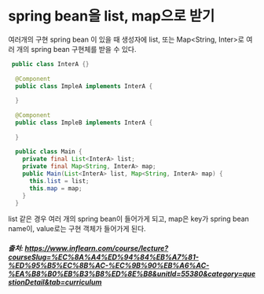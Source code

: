 # spring bean을 list, map으로 받기

여러개의 구현 spring bean 이 있을 때 생성자에 list<InterA>, 또는 Map<String, Inter>로 여러 개의 spring bean 구현체를 받을 수 있다.
  
  
```java
 public class InterA {}
  
  @Component
  public class ImpleA implements InterA {
  
  }
  
  @Component
  public class ImpleB implements InterA {
  
  }
  
  public class Main {
    private final List<InterA> list;
    private final Map<String, InterA> map;
    public Main(List<InterA> list, Map<String, InterA> map) {
      this.list = list;
      this.map = map;
    }
  }
```
  list 같은 경우 여러 개의 spring bean이 들어가게 되고, map은 key가 spring bean name이, value로는 구현 객체가 들어가게 된다.

##### 출처: https://www.inflearn.com/course/lecture?courseSlug=%EC%8A%A4%ED%94%84%EB%A7%81-%ED%95%B5%EC%8B%AC-%EC%9B%90%EB%A6%AC-%EA%B8%B0%EB%B3%B8%ED%8E%B8&unitId=55380&category=questionDetail&tab=curriculum
